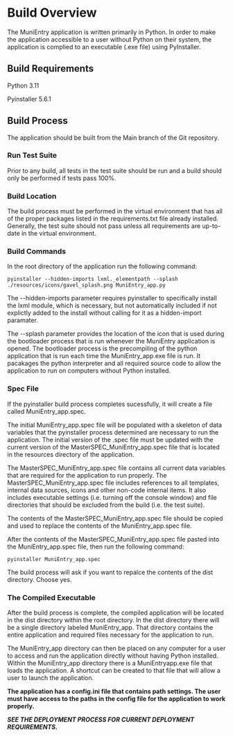 # Build Overview

The MuniEntry application is written primarily in Python. In order to make the application 
accessible to a user without Python on their system, the application is complied to an 
executable (.exe file) using PyInstaller.


## Build Requirements

Python 3.11

Pyinstaller 5.6.1


## Build Process

The application should be built from the Main branch of the Git repository.

### Run Test Suite

Prior to any build, all tests in the test suite should be run and a build should
only be performed if tests pass 100%.

### Build Location

The build process must be performed in the virtual environment that has all of the 
proper packages listed in the requirements.txt file already installed. Generally, the 
test suite should not pass unless all requirements are up-to-date in the virtual 
environment.

### Build Commands

In the root directory of the application run the following command:

    pyinstaller --hidden-imports lxml._elementpath --splash ./resources/icons/gavel_splash.png MuniEntry_app.py

The --hidden-imports parameter requires pyinstaller to specifically install the lxml module, which is necessary, 
but not automatically included if not explictly added to the install without calling for it as a hidden-import
paramater. 

The --splash parameter provides the location of the icon that is used during the bootloader process that is 
run whenever the MuniEntry application is opened. The bootloader process is the precompiling of the python 
application that is run each time the MuniEntry_app.exe file is run. It pacakages the python interpreter and 
all required source code to allow the application to run on computers without Python installed.

### Spec File

If the pyinstaller build process completes sucessfully, it will create a file called 
MuniEntry_app.spec. 

The initial MuniEntry_app.spec file will be populated with a skeleton of data variables that the pyinstaller 
process determined are necessary to run the application. The initial version of the .spec file must be 
updated with the current version of the MasterSPEC_MuniEntry_app.spec file that is located in the 
resources directory of the application.

The MasterSPEC_MuniEntry_app.spec file contains all current data variables that are required for the application 
to run properly. The MasterSPEC_MuniEntry_app.spec file includes references to all templates, internal data sources, 
icons and other non-code internal items. It also includes executable settings (i.e. turning off the console window)
and file directories that should be excluded from the build (i.e. the test suite).

The contents of the MasterSPEC_MuniEntry_app.spec file should be copied and used to replace the contents 
of the MuniEntry_app.spec file. 

After the contents of the MasterSPEC_MuniEntry_app.spec file pasted into the MuniEntry_app.spec file, then run the
following command:

    pyinstaller MuniEntry_app.spec

The build process will ask if you want to repalce the contents of the dist directory. Choose yes.

### The Compiled Executable

After the build process is complete, the compiled application will be located in the dist directory within 
the root directory. In the dist directory there will be a single directory labeled MuniEntry_app. That directory
contains the entire application and required files necessary for the application to run. 

The MuniEntry_app directory can then be placed on any computer for a user to access and run the application 
directly without having Python installed. Within the MuniEntry_app directory there is a MuniEntryapp.exe file 
that loads the application. A shortcut can be created to that file that will allow a user to launch the application.

**The application has a config.ini file that contains path settings. The user must have access to the paths 
in the config file for the application to work properly.**

***SEE THE DEPLOYMENT PROCESS FOR CURRENT DEPLOYMENT REQUIREMENTS.***
